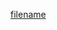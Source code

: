 [filename](https://raw.githubusercontent.com/ligaopeng123-npm/hooks/master/packages/useWorker/README.md ':include')
